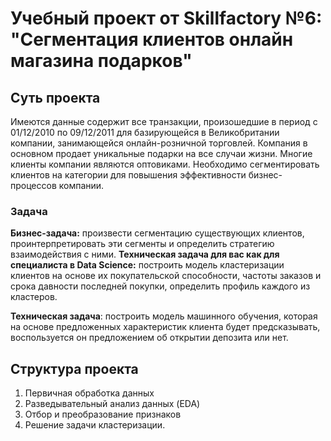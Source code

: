# Учебный проект от Skillfactory №6: "Сегментация клиентов онлайн магазина подарков"
## Суть проекта
Имеются данные содержит все транзакции, произошедшие в период с 01/12/2010 по 09/12/2011 для базирующейся в Великобритании компании, занимающейся онлайн-розничной торговлей. 
Компания в основном продает уникальные подарки на все случаи жизни. Многие клиенты компании являются оптовиками.
Необходимо сегментировать клиентов на категории для повышения эффективности бизнес-процессов компании.
### Задача
**Бизнес-задача:** произвести сегментацию существующих клиентов, проинтерпретировать эти сегменты и определить стратегию взаимодействия с ними.
**Техническая задача для вас как для специалиста в Data Science:** построить модель кластеризации клиентов на основе их покупательской способности, частоты заказов и срока давности последней покупки, определить профиль каждого из кластеров.

**Техническая задача**: построить модель машинного обучения, которая на основе предложенных характеристик клиента будет предсказывать, воспользуется он предложением об открытии депозита или нет.
## Структура проекта
1. Первичная обработка данных
2. Разведывательный анализ данных (EDA)
3. Отбор и преобразование признаков
4. Решение задачи кластеризации.
